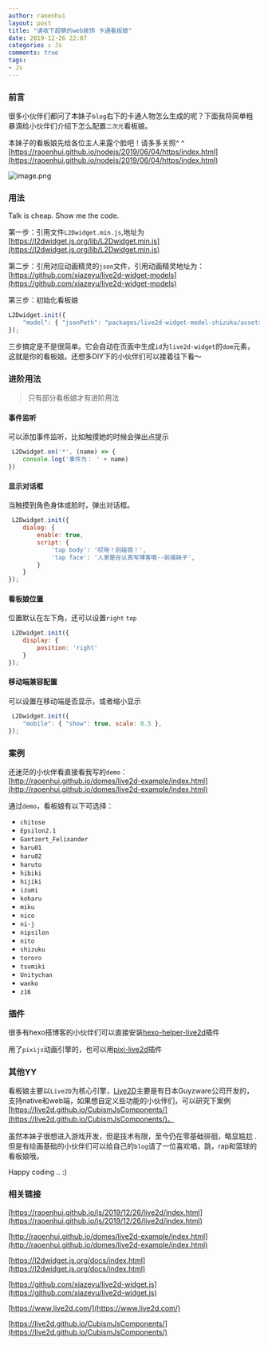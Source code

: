 ```yaml
---
author: raoenhui
layout: post
title: "请收下超萌的web装饰 卡通看板娘"
date: 2019-12-26 22:07
categories : Js
comments: true
tags:
- Js
---
```


### 前言

很多小伙伴们都问了本妹子`blog`右下的卡通人物怎么生成的呢？下面我将简单粗暴滴给小伙伴们介绍下怎么配置`二次元`看板娘。

本妹子的看板娘先给各位主人来露个脸吧！请多多关照^ ^
[https://raoenhui.github.io/nodejs/2019/06/04/https/index.html](https://raoenhui.github.io/nodejs/2019/06/04/https/index.html)

![image.png](https://raoenhui.github.io/images/191226/1.png)

### 用法

Talk is cheap. Show me the code.

第一步：引用文件`L2Dwidget.min.js`,地址为[https://l2dwidget.js.org/lib/L2Dwidget.min.js](https://l2dwidget.js.org/lib/L2Dwidget.min.js)

第二步：引用对应动画精灵的`json`文件，引用动画精灵地址为：[https://github.com/xiazeyu/live2d-widget-models](https://github.com/xiazeyu/live2d-widget-models)

第三步：初始化看板娘
```javascript
L2Dwidget.init({
    "model": { "jsonPath": "packages/live2d-widget-model-shizuku/assets/shizuku.model.json" }
});
```
三步搞定是不是很简单。它会自动在页面中生成`id`为`live2d-widget`的`dom`元素，这就是你的看板娘。还想多DIY下的小伙伴们可以接着往下看～

### 进阶用法

> 只有部分看板娘才有进阶用法

#### 事件监听

可以添加事件监听，比如触摸她的时候会弹出点提示
```javascript
 L2Dwidget.on('*', (name) => {
    console.log('事件为： ' + name)
})
```
#### 显示对话框

当触摸到角色身体或脸时，弹出对话框。
```javascript
 L2Dwidget.init({
    dialog: {
        enable: true,
        script: {
            'tap body': '哎呀！别碰我！',
            'tap face': '人家是在认真写博客哦--前端妹子',
        }
    }
});
```
#### 看板娘位置

位置默认在左下角，还可以设置`right` `top`
```javascript
 L2Dwidget.init({
    display: {
        position: 'right'
    }
});
```
#### 移动端兼容配置

可以设置在移动端是否显示，或者缩小显示
```javascript
 L2Dwidget.init({
    "mobile": { "show": true, scale: 0.5 },
});
```
### 案例

还迷茫的小伙伴看直接看我写的`demo`：
[http://raoenhui.github.io/domes/live2d-example/index.html](http://raoenhui.github.io/domes/live2d-example/index.html)

通过`demo`，看板娘有以下可选择：
  - `chitose`
  - `Epsilon2.1`
  - `Gantzert_Felixander`
  - `haru01`
  - `haru02`
  - `haruto`
  - `hibiki`
  - `hijiki`
  - `izumi`
  - `koharu`
  - `miku`
  - `nico`
  - `ni-j`
  - `nipsilon`
  - `nito`
  - `shizuku`
  - `tororo`
  - `tsumiki`
  - `Unitychan`
  - `wanko`
  - `z16`

### 插件

很多有hexo搭博客的小伙伴们可以直接安装[hexo-helper-live2d](https://github.com/EYHN/hexo-helper-live2d)插件

用了`pixijs`动画引擎的，也可以用[pixi-live2d](https://github.com/avgjs/pixi-live2d)插件

### 其他YY

看板娘主要以`Live2D`为核心引擎，[Live2D](https://live2d.github.io/)主要是有日本Guyzware公司开发的，支持native和web端，如果想自定义些功能的小伙伴们，可以研究下案例[https://live2d.github.io/CubismJsComponents/](https://live2d.github.io/CubismJsComponents/)。

虽然本妹子很想进入游戏开发，但是技术有限，至今仍在零基础徘徊，略显尴尬 .但是有绘画基础的小伙伴们可以给自己的`blog`请了一位喜欢唱，跳，rap和篮球的看板娘哦。


Happy coding .. :)

### 相关链接

[https://raoenhui.github.io/js/2019/12/26/live2d/index.html](https://raoenhui.github.io/js/2019/12/26/live2d/index.html)

[http://raoenhui.github.io/domes/live2d-example/index.html](http://raoenhui.github.io/domes/live2d-example/index.html)

[https://l2dwidget.js.org/docs/index.html](https://l2dwidget.js.org/docs/index.html)

[https://github.com/xiazeyu/live2d-widget.js](https://github.com/xiazeyu/live2d-widget.js)

[https://www.live2d.com/](https://www.live2d.com/)

[https://live2d.github.io/CubismJsComponents/](https://live2d.github.io/CubismJsComponents/)


